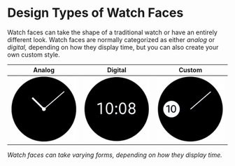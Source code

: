# Design Types of Watch Faces

Watch faces can take the shape of a traditional watch or have an entirely different look. Watch faces are normally categorized as either *analog* or *digital,* depending on how they display time, but you can also create your own custom style.


| Analog | Digital | Custom |
|:---:|:---:|:---:|
|![](media/watchface_4.1.0-850x174_1.png) |   ![](media/watchface_4.1.0-850x174_2.png) | ![](media/watchface_4.1.0-850x174_3.png) |

*Watch faces can take varying forms, depending on how they display time.*
